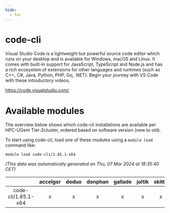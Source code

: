 ```yaml
---
hide:
  - toc
---
```


code-cli
========


Visual Studio Code is a lightweight but powerful source code editor     which runs on your desktop and is available for Windows, macOS and     Linux. It comes with built-in support for JavaScript, TypeScript and     Node.js and has a rich ecosystem of extensions for other languages     and runtimes (such as C++, C#, Java, Python, PHP, Go, .NET). Begin     your journey with VS Code with these introductory videos.

https://code.visualstudio.com/
# Available modules


The overview below shows which code-cli installations are available per HPC-UGent Tier-2cluster, ordered based on software version (new to old).

To start using code-cli, load one of these modules using a `module load` command like:

```shell
module load code-cli/1.85.1-x64
```

*(This data was automatically generated on Thu, 07 Mar 2024 at 18:35:40 CET)*  

| |accelgor|doduo|donphan|gallade|joltik|skitty|
| :---: | :---: | :---: | :---: | :---: | :---: | :---: |
|code-cli/1.85.1-x64|x|x|x|x|x|x|
